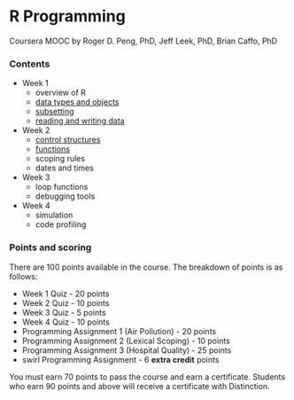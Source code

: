 R Programming
=============

Coursera MOOC by Roger D. Peng, PhD, Jeff Leek, PhD, Brian Caffo, PhD

### Contents
- Week 1
  - overview of R
  - [data types and objects](week1-data-types.md)
  - [subsetting](week1-subsetting.md)
  - [reading and writing data](week1-read-write.md)
- Week 2
  - [control structures](week2-control.md)
  - [functions](week2-functions.md)
  - scoping rules
  - dates and times
- Week 3
  - loop functions
  - debugging tools
- Week 4
  - simulation
  - code profiling
  
### Points and scoring

There are 100 points available in the course. The breakdown of points is as follows:

- Week 1 Quiz - 20 points
- Week 2 Quiz - 10 points
- Week 3 Quiz - 5 points
- Week 4 Quiz - 10 points
- Programming Assignment 1 (Air Pollution) - 20 points
- Programming Assignment 2 (Lexical Scoping) - 10 points
- Programming Assignment 3 (Hospital Quality) - 25 points
- swirl Programming Assignment - 6 **extra credit** points

You must earn 70 points to pass the course and earn a certificate. Students who earn 90 points and above will receive a certificate with Distinction.
